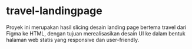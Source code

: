 # travel-landingpage
Proyek ini merupakan hasil slicing desain landing page bertema travel dari Figma ke HTML, dengan tujuan merealisasikan desain UI ke dalam bentuk halaman web statis yang responsive dan user-friendly.
